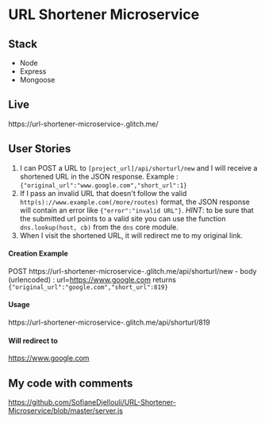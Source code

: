 # URL Shortener Microservice
## Stack
* Node
* Express
* Mongoose
## Live
https://url-shortener-microservice-.glitch.me/
## User Stories
1. I can POST a URL to `[project_url]/api/shorturl/new` and I will receive a shortened URL in the JSON response. Example : `{"original_url":"www.google.com","short_url":1}`
2. If I pass an invalid URL that doesn't follow the valid `http(s)://www.example.com(/more/routes)` format, the JSON response will contain an error like `{"error":"invalid URL"}`. *HINT*: to be sure that the submitted url points to a valid site you can use the function `dns.lookup(host, cb)` from the `dns` core module.
3. When I visit the shortened URL, it will redirect me to my original link.
#### Creation Example
POST https://url-shortener-microservice-.glitch.me/api/shorturl/new - body (urlencoded) :  url=https://www.google.com
returns `{"original_url":"google.com","short_url":819}`
#### Usage
https://url-shortener-microservice-.glitch.me/api/shorturl/819
#### Will redirect to
https://www.google.com
## My code with comments
https://github.com/SofianeDjellouli/URL-Shortener-Microservice/blob/master/server.js
